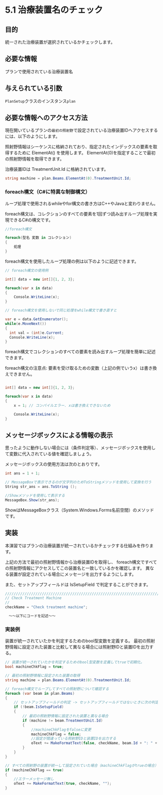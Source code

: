 # 5.1 治療装置名のチェック

## 目的

統一された治療装置が選択されているかチェックします。

## 必要な情報

プランで使用されている治療装置名

## 与えられている引数

`PlanSetup`クラスのインスタンス`plan`

## 必要な情報へのアクセス方法

現在開いているプランの`最初の照射野`で設定されている治療装置IDへアクセスするには、以下のようにします。

照射野情報はシーケンスに格納されており、指定されたインデックスの要素を取得するために ElementAt() を使用します。
ElementAt(0)を指定することで最初の照射野情報を取得できます。

治療装置IDは TreatmentUnit.Id に格納されています。

```csharp
string machine = plan.Beams.ElementAt(0).TreatmentUnit.Id;
```

### foreach構文（C#に特異な制御構文）

ループ処理で使用されるwhileやfor構文の書き方はC++やJavaと変わりません。

foreach構文は、コレクションのすべての要素を1回ずつ読み出すループ処理を実現できるC#の構文です。

```csharp
//foreach構文

foreach(型名 変数 in コレクション)
{
    処理
}

```

foreach構文を使用したループ処理の例は以下のように記述できます。

```csharp
// foreach構文の使用例

int[] data = new int[]{1, 2, 3};

foreach(var x in data)
{
    Console.WriteLine(x);
}

// foreach構文を使用しないで同じ処理をwhile構文で書き直すと

var e = data.GetEnumerator();
while(e.MoveNext())
{
  int val = (int)e.Current;
  Console.WriteLine(x);
}

```
foreach構文でコレクションのすべての要素を読み出すループ処理を簡単に記述できます。


foreach構文の注意点: 要素を受け取るための変数（上記の例でいうx）は書き換えできません。

```csharp

int[] data = new int[]{1, 2, 3};

foreach(var x in data)
{
    x = 1; // コンパイルエラー. xは書き換えできないため

    Console.WriteLine(x);
}

```

## メッセージボックスによる情報の表示

思ったように動作しない場合には（条件判定等）、メッセージボックスを使用して変数に代入されている値を確認しましょう。

メッセージボックスの使用方法は次のとおりです。
```csharp
int ans = 1 + 1;

// MessageBoxで表示できるのが文字列のためToStringメソッドを使用して変換を行う
String str_ans = ans.ToString ();

//Showメソッドを使用して表示する
MessageBox.Show(str_ans);
```
ShowはMessageBoxクラス（System.Windows.Forms名前空間）のメソッドです。

## 実装

本演習ではプランの治療装置が統一されているかチェックする仕組みを作ります。

上記の方法で最初の照射野情報から治療装置IDを取得し、
foreach構文ですべての照射野情報にアクセスしてこの装置名と一致しているかを確認します。
異なる装置が設定されている場合にメッセージを出力するようにします。

また、セットアップフィールドは IsSetupField で判定することができます。

```csharp
////////////////////////////////////////////////////////////////////////////////
// Check Treatment Machine
//
checkName = "Check treatment machine";

　～～以下にコードを記述～～
```

###  実装例

装置が統一されていたかを判定するためのbool型変数を定義する。
最初の照射野情報に設定された装置と比較して異なる場合には照射野IDと装置IDを出力する。

```csharp
// 装置が統一されていたかを判定するためのbool型変数を定義してtrueで初期化。
bool machineChkFlag = true;

// 最初の照射野情報に設定された装置の取得
string machine = plan.Beams.ElementAt(0).TreatmentUnit.Id;

// foreach構文でループしてすべての照射野について確認する
foreach (var beam in plan.Beams)
{
    // セットアップフィールドの判定 -> セットアップフィールドではないときに次の判定にすすむ。
    if (!beam.IsSetupField)
    {
        // 最初の照射野情報に設定された装置と異なる場合
        if (machine != beam.TreatmentUnit.Id)
        {
            //machineChkFlagをfalseに変更
            machineChkFlag = false;
            //設定が間違っている照射野IDと装置IDを出力する
            oText += MakeFormatText(false, checkName, beam.Id + ": " + beam.TreatmentUnit.Id + " -> " + machine);
        }                 
    }
}

// すべての照射野の装置が統一して設定されていた場合（machineChkFlagがtrueの場合）
if (machineChkFlag == true)
{    
    //エラーメッセージ無し
    oText += MakeFormatText(true, checkName, "");
}
```
